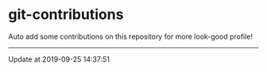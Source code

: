 # git-contributions

Auto add some contributions on this repository for more look-good profile!

---

Update at 2019-09-25 14:37:51
